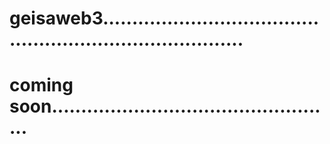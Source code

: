 # geisaweb3.............................................................................
# coming soon.................................................
